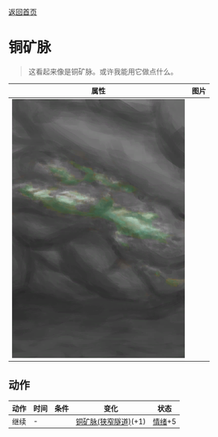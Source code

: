 [返回首页](index.md)  
# 铜矿脉  
> 这看起来像是铜矿脉。或许我能用它做点什么。  
  
  属性  |   图片   
 ----  |  ----:   
   |  ![](Sprite/CopperVeinDark.png)   
  
## 动作  
动作  |  时间  |  条件  |  变化  |  状态  
----  |  ----  |  ----  |  ----  |  ----  
继续  |  -  |    |  [铜矿脉(狭窄隧道)](CopperVein.md)(+1)  |  [情绪](Morale.md)+5  
